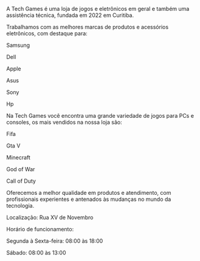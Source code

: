 A Tech Games é uma loja de jogos e eletrônicos em geral e também uma assistência técnica, fundada em 2022 em Curitiba. 

Trabalhamos com as melhores marcas de produtos e acessórios eletrônicos, com destaque para: 

Samsung 

Dell 

Apple 

Asus 

Sony 

Hp 

Na Tech Games você encontra uma grande variedade de jogos para PCs e consoles, os mais vendidos na nossa loja são: 

Fifa 

Gta V 

Minecraft 

God of War 

Call of Duty 

Oferecemos a melhor qualidade em produtos e atendimento, com profissionais experientes e antenados às mudanças no mundo da tecnologia. 

Localização: Rua XV de Novembro 

Horário de funcionamento: 

Segunda à Sexta-feira: 08:00 às 18:00 

Sábado: 08:00 às 13:00 
 

